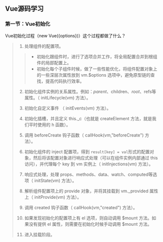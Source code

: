 ## Vue源码学习

### 第一节：Vue初始化

Vue初始化过程（new Vue({options})）这个过程都做了什么？

>1. 处理组件的配置项。
>
>   >* 初始化跟组件时，进行了选项合并工作，将全局配置合并到根组件的局部配置上。
>   >* 初始化每个子组件时候，做了一些性能优化，将组件配置对象上的一些深层次属性放到 vm.$options 选项中，避免原型链的查找，提高代码执行效率。
>
>2. 初始化组件实例的关系属性。例如：$parent、$children、$root、$refs等属性。（ initLifecycle(vm) 方法）。
>
>3. 初始化自定义事件 （ initEvents(vm) 方法）。
>
>4. 初始化插槽，并且定义 this._c（也就是 createElement 方法，就是我们平时使用的 h 函数）。
>
>5. 调用 beforeCreate 钩子函数（ callHook(vm,"beforeCreate") 方法）。
>
>6. 初始化组件的 inject 配置项，得到 `result[key] = val`形式的配置对象，然后将该配置对象进行响应式处理（可以在组件实例内部通过 this 访问），并代理每个 key 到 vm 实例上（ initInjections(vm) 方法）。
>
>7. 响应式处理，处理 props、methods、data、watch、computed等选项（ initState(vm) 方法）。
>
>8. 解析组件配置项上的 provide 对象，并将其挂载到 vm._provided 属性上（ initProvide(vm) 方法）。
>
>9. 调用 created 钩子函数（ callHook(vm,"created") 方法）。
>
>10. 如果发现初始化的配置项上有 el 选项，则自动调用 $mount 方法。如果没有提供 el 属性，则需要在初始化时候手动调用 $mount 方法。
>
>11. 进入挂载阶段。